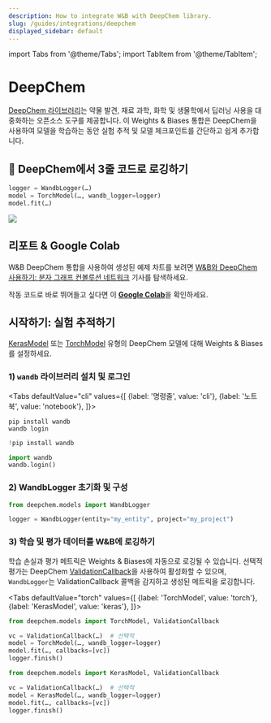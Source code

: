 ```yaml
---
description: How to integrate W&B with DeepChem library.
slug: /guides/integrations/deepchem
displayed_sidebar: default
---
```

import Tabs from '@theme/Tabs';
import TabItem from '@theme/TabItem';

# DeepChem

[DeepChem 라이브러리](https://github.com/deepchem/deepchem)는 약물 발견, 재료 과학, 화학 및 생물학에서 딥러닝 사용을 대중화하는 오픈소스 도구를 제공합니다. 이 Weights & Biases 통합은 DeepChem을 사용하여 모델을 학습하는 동안 실험 추적 및 모델 체크포인트를 간단하고 쉽게 추가합니다.

## 🧪 DeepChem에서 3줄 코드로 로깅하기

```python
logger = WandbLogger(…)
model = TorchModel(…, wandb_logger=logger)
model.fit(…)
```

![](@site/static/images/integrations/cd.png)

## 리포트 & Google Colab

W&B DeepChem 통합을 사용하여 생성된 예제 차트를 보려면 [W&B와 DeepChem 사용하기: 분자 그래프 컨볼루션 네트워크](https://wandb.ai/kshen/deepchem_graphconv/reports/Using-W-B-with-DeepChem-Molecular-Graph-Convolutional-Networks--Vmlldzo4MzU5MDc?galleryTag=) 기사를 탐색하세요.

작동 코드로 바로 뛰어들고 싶다면 이 [**Google Colab**](https://colab.research.google.com/github/wandb/examples/blob/master/colabs/deepchem/W%26B_x_DeepChem.ipynb)을 확인하세요.

## 시작하기: 실험 추적하기

[KerasModel](https://deepchem.readthedocs.io/en/latest/api_reference/models.html#keras-models) 또는 [TorchModel](https://deepchem.readthedocs.io/en/latest/api_reference/models.html#pytorch-models) 유형의 DeepChem 모델에 대해 Weights & Biases를 설정하세요.

### 1) `wandb` 라이브러리 설치 및 로그인

<Tabs
  defaultValue="cli"
  values={[
    {label: '명령줄', value: 'cli'},
    {label: '노트북', value: 'notebook'},
  ]}>
  <TabItem value="cli">

```
pip install wandb
wandb login
```

  </TabItem>
  <TabItem value="notebook">

```python
!pip install wandb

import wandb
wandb.login()
```

  </TabItem>
</Tabs>

### 2) WandbLogger 초기화 및 구성

```python
from deepchem.models import WandbLogger

logger = WandbLogger(entity="my_entity", project="my_project")
```

### 3) 학습 및 평가 데이터를 W&B에 로깅하기

학습 손실과 평가 메트릭은 Weights & Biases에 자동으로 로깅될 수 있습니다. 선택적 평가는 DeepChem [ValidationCallback](https://github.com/deepchem/deepchem/blob/master/deepchem/models/callbacks.py)을 사용하여 활성화할 수 있으며, `WandbLogger`는 ValidationCallback 콜백을 감지하고 생성된 메트릭을 로깅합니다.

<Tabs
  defaultValue="torch"
  values={[
    {label: 'TorchModel', value: 'torch'},
    {label: 'KerasModel', value: 'keras'},
  ]}>
  <TabItem value="torch">

```python
from deepchem.models import TorchModel, ValidationCallback

vc = ValidationCallback(…)  # 선택적
model = TorchModel(…, wandb_logger=logger)
model.fit(…, callbacks=[vc])
logger.finish()
```
  </TabItem>
  <TabItem value="keras">

```python
from deepchem.models import KerasModel, ValidationCallback

vc = ValidationCallback(…)  # 선택적
model = KerasModel(…, wandb_logger=logger)
model.fit(…, callbacks=[vc])
logger.finish()
```

  </TabItem>
</Tabs>